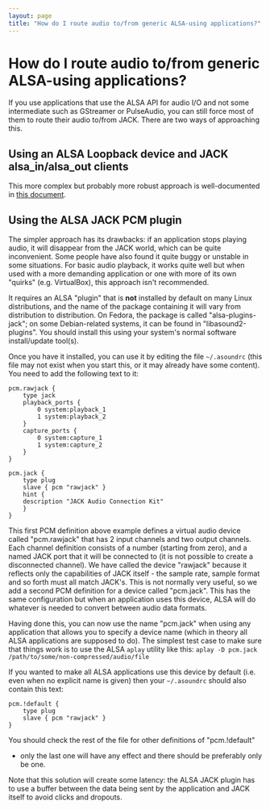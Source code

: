 ```yaml
---
layout: page
title: "How do I route audio to/from generic ALSA-using applications?"
---
```


# How do I route audio to/from generic ALSA-using applications?

If you use applications that use the ALSA API for audio I/O and not some
intermediate such as GStreamer or PulseAudio, you can still force most of them
to route their audio to/from JACK. There are two ways of approaching this.

## Using an ALSA Loopback device and JACK alsa_in/alsa_out clients

This more complex but probably more robust approach is well-documented in
[this
document](http://alsa.opensrc.org/Jack_and_Loopback_device_as_Alsa-to-Jack_bridge).

## Using the ALSA JACK PCM plugin

The simpler approach has its drawbacks: if an application stops playing audio,
it will disappear from the JACK world, which can be quite inconvenient. Some
people have also found it quite buggy or unstable in some situations. For
basic audio playback, it works quite well but when used with a more demanding
application or one with more of its own "quirks" (e.g. VirtualBox), this
approach isn't recommended.

It requires an ALSA "plugin" that is **not** installed by default on many
Linux distributions, and the name of the package containing it will vary from
distribution to distribution. On Fedora, the package is called "alsa-plugins-
jack"; on some Debian-related systems, it can be found in
"libasound2-plugins". You should install this using your system's normal
software install/update tool(s).

Once you have it installed, you can use it by editing the file `~/.asoundrc`
(this file may not exist when you start this, or it may already have some
content). You need to add the following text to it:

    
    
    pcm.rawjack {
        type jack
        playback_ports {
            0 system:playback_1
            1 system:playback_2
        }
        capture_ports {
            0 system:capture_1
            1 system:capture_2
        }
    }
    
    pcm.jack {
        type plug
        slave { pcm "rawjack" }
        hint {
     	description "JACK Audio Connection Kit"
        }
    }
    

This first PCM definition above example defines a virtual audio device called
"pcm.rawjack" that has 2 input channels and two output channels. Each channel
definition consists of a number (starting from zero), and a named JACK port
that it will be connected to (it is not possible to create a disconnected
channel). We have called the device "rawjack" because it reflects only the
capabilities of JACK itself - the sample rate, sample format and so forth must
all match JACK's. This is not normally very useful, so we add a second PCM
definition for a device called "pcm.jack". This has the same configuration but
when an application uses this device, ALSA will do whatever is needed to
convert between audio data formats.

Having done this, you can now use the name "pcm.jack" when using any
application that allows you to specify a device name (which in theory all ALSA
applications are supposed to do). The simplest test case to make sure that
things work is to use the ALSA `aplay` utility like this: `aplay -D pcm.jack
/path/to/some/non-compressed/audio/file`

If you wanted to make all ALSA applications use this device by default (i.e.
even when no explicit name is given) then your `~/.asoundrc` should also
contain this text:

    
    
    pcm.!default {
        type plug
        slave { pcm "rawjack" }
    }
    

You should check the rest of the file for other definitions of "pcm.!default"
- only the last one will have any effect and there should be preferably only
be one.

Note that this solution will create some latency: the ALSA JACK plugin has to
use a buffer between the data being sent by the application and JACK itself to
avoid clicks and dropouts.

